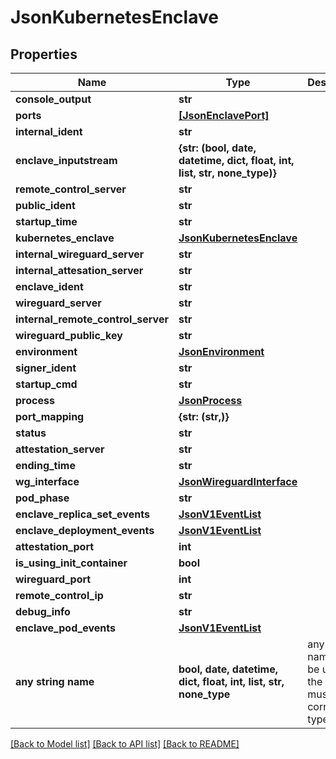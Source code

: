 # JsonKubernetesEnclave


## Properties
Name | Type | Description | Notes
------------ | ------------- | ------------- | -------------
**console_output** | **str** |  | [optional] 
**ports** | [**[JsonEnclavePort]**](JsonEnclavePort.md) |  | [optional] 
**internal_ident** | **str** |  | [optional] 
**enclave_inputstream** | **{str: (bool, date, datetime, dict, float, int, list, str, none_type)}** |  | [optional] 
**remote_control_server** | **str** |  | [optional] 
**public_ident** | **str** |  | [optional] 
**startup_time** | **str** |  | [optional] 
**kubernetes_enclave** | [**JsonKubernetesEnclave**](JsonKubernetesEnclave.md) |  | [optional] 
**internal_wireguard_server** | **str** |  | [optional] 
**internal_attesation_server** | **str** |  | [optional] 
**enclave_ident** | **str** |  | [optional] 
**wireguard_server** | **str** |  | [optional] 
**internal_remote_control_server** | **str** |  | [optional] 
**wireguard_public_key** | **str** |  | [optional] 
**environment** | [**JsonEnvironment**](JsonEnvironment.md) |  | [optional] 
**signer_ident** | **str** |  | [optional] 
**startup_cmd** | **str** |  | [optional] 
**process** | [**JsonProcess**](JsonProcess.md) |  | [optional] 
**port_mapping** | **{str: (str,)}** |  | [optional] 
**status** | **str** |  | [optional] 
**attestation_server** | **str** |  | [optional] 
**ending_time** | **str** |  | [optional] 
**wg_interface** | [**JsonWireguardInterface**](JsonWireguardInterface.md) |  | [optional] 
**pod_phase** | **str** |  | [optional] 
**enclave_replica_set_events** | [**JsonV1EventList**](JsonV1EventList.md) |  | [optional] 
**enclave_deployment_events** | [**JsonV1EventList**](JsonV1EventList.md) |  | [optional] 
**attestation_port** | **int** |  | [optional] 
**is_using_init_container** | **bool** |  | [optional] 
**wireguard_port** | **int** |  | [optional] 
**remote_control_ip** | **str** |  | [optional] 
**debug_info** | **str** |  | [optional] 
**enclave_pod_events** | [**JsonV1EventList**](JsonV1EventList.md) |  | [optional] 
**any string name** | **bool, date, datetime, dict, float, int, list, str, none_type** | any string name can be used but the value must be the correct type | [optional]

[[Back to Model list]](../README.md#documentation-for-models) [[Back to API list]](../README.md#documentation-for-api-endpoints) [[Back to README]](../README.md)


